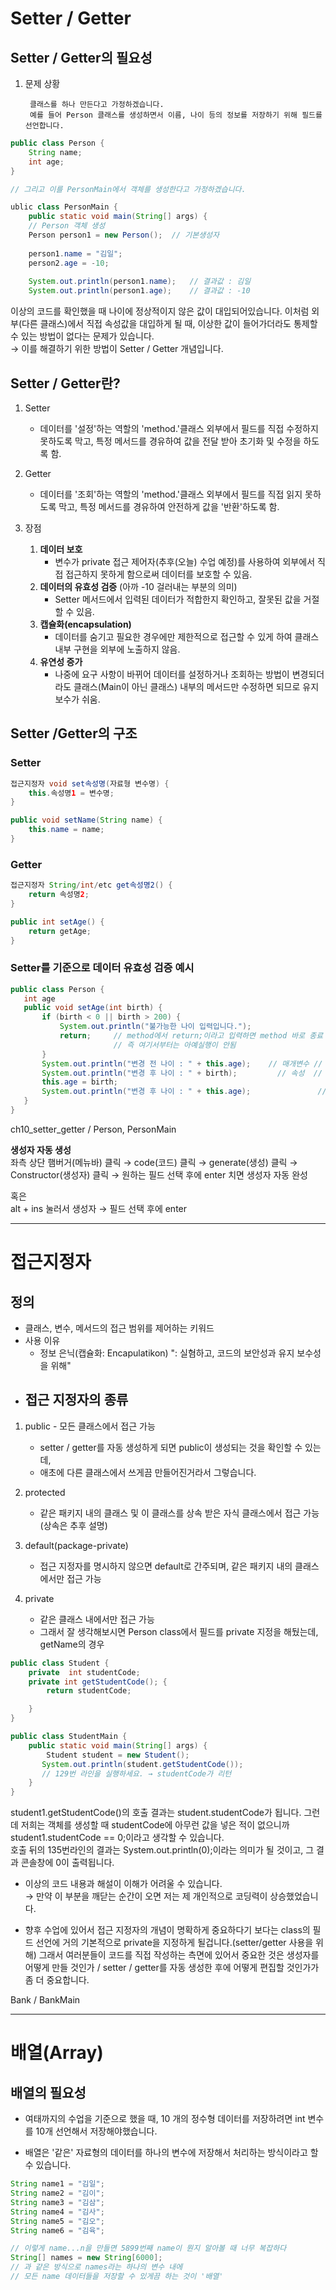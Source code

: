 # Setter / Getter
## Setter / Getter의 필요성
1. 문제 상황

        클래스를 하나 만든다고 가정하겠습니다.
        예를 들어 Person 클래스를 생성하면서 이름, 나이 등의 정보를 저장하기 위해 필드를 선언합니다.

``` java
public class Person {
    String name;
    int age;
}

// 그리고 이를 PersonMain에서 객체를 생성한다고 가정하겠습니다.

ublic class PersonMain {
    public static void main(String[] args) {
    // Person 객체 생성
    Person person1 = new Person();  // 기본생성자
    
    person1.name = "김일";
    person2.age = -10;
    
    System.out.println(person1.name);   // 결과값 : 김일
    System.out.println(person1.age);    // 결과값 : -10
```
이상의 코드를 확인했을 때 나이에 정상적이지 않은 값이 대입되어있습니다.
이처럼 외부(다른 클래스)에서 직접 속성값을 대입하게 될 때,
이상한 값이 들어가더라도 통제할 수 있는 방법이 없다는 문제가 있습니다.   
    → 이를 해결하기 위한 방법이 Setter / Getter 개념입니다.

## Setter / Getter란?
1. Setter
   - 데이터를 '설정'하는 역할의 'method.'클래스 외부에서 필드를 직접 수정하지 못하도록 막고,
   특정 메서드를 경유하여 값을 전달 받아 초기화 및 수정을 하도록 함.
2. Getter 
   - 데이터를 '조회'하는 역할의 'method.'클래스 외부에서 필드를 직접 읽지 못하도록 막고,
   특정 메서드를 경유하여 안전하게 값을 '반환'하도록 함.

3. 장점
   1. __데이터 보호__
      - 변수가 private 접근 제어자(추후(오늘) 수업 예정)를 사용하여 외부에서 
      직접 접근하지 못하게 함으로써 데이터를 보호할 수 있음.
   2. __데이터의 유효성 검증__ (아까 -10 걸러내는 부분의 의미)
      - Setter 메서드에서 입력된 데이터가 적합한지 확인하고,
      잘못된 값을 거절할 수 있음.
   3. __캡슐화(encapsulation)__
      - 데이터를 숨기고 필요한 경우에만 제한적으로 접근할 수 있게 하여
      클래스 내부 구현을 외부에 노출하지 않음.
   4. __유연성 증가__
      - 나중에 요구 사항이 바뀌어 데이터를 설정하거나 조회하는 방법이
      변경되더라도 클래스(Main이 아닌 클래스) 내부의 메서드만 수정하면 되므로
      유지 보수가 쉬움.

## Setter /Getter의 구조
### Setter
``` java
접근지정자 void set속성명(자료형 변수명) {
    this.속성명1 = 변수명;
}

public void setName(String name) {
    this.name = name;
}
```

### Getter
``` java
접근지정자 String/int/etc get속성명2() {
    return 속성명2;
}

public int setAge() {
    return getAge;
}
```

### Setter를 기준으로 데이터 유효성 검증 예시
``` java
public class Person {
   int age
   public void setAge(int birth) {
       if (birth < 0 || birth > 200) {
           System.out.println("불가능한 나이 입력입니다.");
           return;     // method에서 return;이라고 입력하면 method 바로 종료
                       // 즉 여기서부터는 아예실행이 안됨
       }
       System.out.println("변경 전 나이 : " + this.age);    // 매개변수 // 0
       System.out.println("변경 후 나이 : " + birth);         // 속성  // 20
       this.age = birth;
       System.out.println("변경 후 나이 : " + this.age);               // 0
   }
}
```

ch10_setter_getter / Person, PersonMain


__생성자 자동 생성__    
좌측 상단 햄버거(메뉴바) 클릭 → code(코드) 클릭 → generate(생성) 클릭
→ Constructor(생성자) 클릭 → 원하는 필드 선택 후에 enter 치면 생성자 자동 완성

혹은   
alt + ins 눌러서 생성자 → 필드 선택 후에 enter


* * *


# 접근지정자
## 정의
- 클래스, 변수, 메서드의 접근 범위를 제어하는 키워드
- 사용 이유
   - 정보 은닉(캡슐화: Encapulatikon) ": 실혐하고, 코드의 보안성과 유지 보수성을 위해"
- ## 접근 지정자의 종류
1. public - 모든 클래스에서 접근 가능
   - setter / getter를 자동 생성하게 되면 public이 생성되는 것을 확인할 수 있는데,
   - 애초에 다른 클래스에서 쓰게끔 만들어진거라서 그렇습니다.

2. protected
   - 같은 패키지 내의 클래스 및 이 클래스를 상속 받은 자식 클래스에서 접근 가능(상속은 추후 설명)

3. default(package-private)
   - 접근 지정자를 명시하지 않으면 default로 간주되며, 같은 패키지 내의 클래스에서만 접근 가능

4. private
   - 같은 클래스 내에서만 접근 가능
   - 그래서 잘 생각해보시면 Person class에서 필드를 private 지정을 해뒀는데, getName의 경우

```java
public class Student {
    private  int studentCode;
    private int getStudentCode(); {
        return studentCode;

    }
}

public class StudentMain {
    public static void main(String[] args) {
        Student student = new Student();
       System.out.println(student.getStudentCode());
       // 129번 라인을 실행하세요. → studentCode가 리턴
    }
}
```

student1.getStudentCode()의 호출 결과는 student.studentCode가 됩니다.
그런데 저희는 객체를 생성할 때 studentCode에 아무런 값을 넣은 적이 없으니까
student1.studentCode == 0;이라고 생각할 수 있습니다.   
호출 뒤의 135번라인의 결과는 System.out.println(0);이라는 의미가 될 것이고,
그 결과 콘솔창에 0이 출력됩니다.

- 이상의 코드 내용과 해설이 이해가 어려울 수 있습니다.    
   → 만약 이 부분을 깨닫는 순간이 오면 저는 제 개인적으로 코딩력이 상승했었습니다.

- 향후 수업에 있어서 접근 지정자의 개념이 명확하게 중요하다기 보다는
class의 필드 선언에 거의 기본적으로 private을 지정하게 될겁니다.(setter/getter 사용을 위해)
그래서 여러분들이 코드를 직접 작성하는 측면에 있어서 중요한 것은
생성자를 어떻게 만들 것인가 / setter / getter를 자동 생성한 후에 어떻게 편집할 것인가가 좀 더 중요합니다.

Bank / BankMain


* * *


# 배열(Array)

## 배열의 필요성
- 여태까지의 수업을 기준으로 했을 때, 10 개의 정수형 데이터를 저장하려면 int 변수를 10개
  선언해서 저장해야했습니다.

- 배열은 '같은' 자료형의 데이터를 하나의 변수에 저장해서 처리하는 방식이라고 할 수 있습니다.

``` java
String name1 = "김일";
String name2 = "김이";
String name3 = "김삼";
String name4 = "김사";
String name5 = "김오";
String name6 = "김육";

// 이렇게 name...n을 만들면 5899번째 name이 뭔지 알아볼 때 너무 복잡하다
String[] names = new String[6000];
// 과 같은 방식으로 names라는 하나의 변수 내에
// 모든 name 데이터들을 저장할 수 있게끔 하는 것이 '배열' 
```